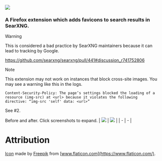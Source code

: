 ![](https://github.com/micahmo/searxng-favicons/assets/7417301/f3e569cd-620b-48ee-ad55-3244eb6284f3)

### A Firefox extension which adds favicons to search results in SearXNG.

> [!WARNING]  
> This is considered a bad practice by SearXNG maintainers because it can lead to tracking by Google.
> 
> https://github.com/searxng/searxng/pull/441#discussion_r741752806

> [!NOTE]  
> This extension may not work on instances that block cross-site images. You may see a warning like this in the logs.
>
> ```
> Content-Security-Policy: The page’s settings blocked the loading of a resource (img-src) at <url> because it violates the following directive: “img-src 'self' data: <url>”
> ```
>
> See #2.

Before and after. Click screenshots to expand.
| ![](https://github.com/micahmo/searxng-favicons/assets/7417301/9f37de7c-705e-400d-becb-647794388458) | ![](https://github.com/micahmo/searxng-favicons/assets/7417301/a9ae03fd-5228-455c-84cc-befd0b52819c) |
| - | - |

# Attribution
[Icon](https://www.flaticon.com/free-icon/search_1322618) made by [Freepik](https://www.flaticon.com/authors/freepik) from [www.flaticon.com](https://www.flaticon.com/).